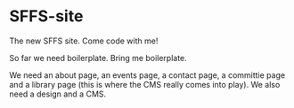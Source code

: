 SFFS-site
=========

The new SFFS site. Come code with me!

So far we need boilerplate. Bring me boilerplate.

We need an about page, an events page, a contact page, a committie page and a library page (this is where the CMS really comes into play). We also need a design and a CMS.